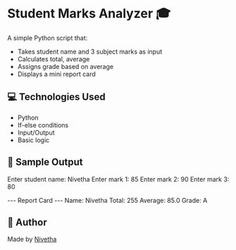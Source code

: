 # Student Marks Analyzer 🎓

A simple Python script that:
- Takes student name and 3 subject marks as input
- Calculates total, average
- Assigns grade based on average
- Displays a mini report card

## 💻 Technologies Used
- Python
- If-else conditions
- Input/Output
- Basic logic

## 🧠 Sample Output
Enter student name: Nivetha
Enter mark 1: 85
Enter mark 2: 90
Enter mark 3: 80

--- Report Card ---
Name: Nivetha
Total: 255
Average: 85.0
Grade: A

## 🔗 Author
Made by [Nivetha](https://github.com/Nivetha-0411)


